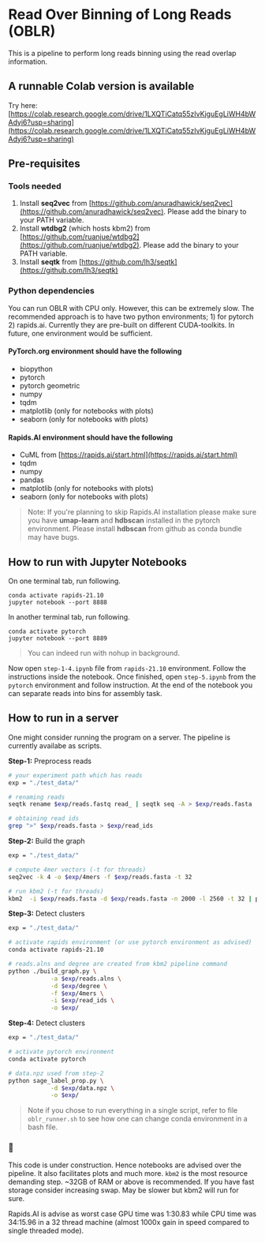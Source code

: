 # Read Over Binning of Long Reads (OBLR)

This is a pipeline to perform long reads binning using the read overlap information.

## A runnable Colab version is available

Try here: [https://colab.research.google.com/drive/1LXQTiCatq55zIvKjguEgLiWH4bWAdyi6?usp=sharing](https://colab.research.google.com/drive/1LXQTiCatq55zIvKjguEgLiWH4bWAdyi6?usp=sharing)

## Pre-requisites

### Tools needed
1. Install **seq2vec** from [https://github.com/anuradhawick/seq2vec](https://github.com/anuradhawick/seq2vec). Please add the binary to your PATH variable.
2. Install **wtdbg2** (which hosts kbm2) from [https://github.com/ruanjue/wtdbg2](https://github.com/ruanjue/wtdbg2). Please add the binary to your PATH variable.
3. Install **seqtk** from [https://github.com/lh3/seqtk](https://github.com/lh3/seqtk)

### Python dependencies

You can run OBLR with CPU only. However, this can be extremely slow. The recommended approach is to have two python environments; 1) for pytorch 2) rapids.ai. Currently they are pre-built on different CUDA-toolkits. In future, one environment would be sufficient.

#### PyTorch.org environment should have the following

* biopython
* pytorch
* pytorch geometric
* numpy
* tqdm
* matplotlib (only for notebooks with plots)
* seaborn (only for notebooks with plots)

#### Rapids.AI environment should have the following

* CuML from [https://rapids.ai/start.html](https://rapids.ai/start.html)
* tqdm
* numpy
* pandas
* matplotlib (only for notebooks with plots)
* seaborn (only for notebooks with plots)

> Note: If you're planning to skip Rapids.AI installation please make sure you have **umap-learn** and **hdbscan** installed in the pytorch environment. Please install **hdbscan** from github as conda bundle may have bugs. 

## How to run with Jupyter Notebooks

On one terminal tab, run following.
```
conda activate rapids-21.10
jupyter notebook --port 8888
```
In another terminal tab, run following.
```
conda activate pytorch
jupyter notebook --port 8889
```
> You can indeed run with nohup in background.

Now open `step-1-4.ipynb` file from `rapids-21.10` environment. Follow the instructions inside the notebook. Once finished, open `step-5.ipynb` from the `pytorch` environment and follow instruction. At the end of the notebook you can separate reads into bins for assembly task.

## How to run in a server

One might consider running the program on a server. The pipeline is currently availabe as scripts.

**Step-1:** Preprocess reads

```bash
# your experiment path which has reads
exp = "./test_data/"

# renaming reads
seqtk rename $exp/reads.fastq read_ | seqtk seq -A > $exp/reads.fasta

# obtaining read ids
grep ">" $exp/reads.fasta > $exp/read_ids
```

**Step-2:** Build the graph

```bash
exp = "./test_data/"

# compute 4mer vectors (-t for threads)
seq2vec -k 4 -o $exp/4mers -f $exp/reads.fasta -t 32

# run kbm2 (-t for threads)
kbm2  -i $exp/reads.fasta -d $exp/reads.fasta -n 2000 -l 2560 -t 32 | python filter_alignments.py $exp/
```

**Step-3:** Detect clusters
```bash
exp = "./test_data/"

# activate rapids environment (or use pytorch environment as advised)
conda activate rapids-21.10

# reads.alns and degree are created from kbm2 pipeline command
python ./build_graph.py \
            -a $exp/reads.alns \
            -d $exp/degree \
            -f $exp/4mers \
            -i $exp/read_ids \
            -o $exp/
```

**Step-4:** Detect clusters
```bash
exp = "./test_data/"

# activate pytorch environment
conda activate pytorch

# data.npz used from step-2
python sage_label_prop.py \
            -d $exp/data.npz \
            -o $exp/
```

> Note if you chose to run everything in a single script, refer to file `oblr_runner.sh` to see how one can change conda environment in a bash file.

### 🛑 

This code is under construction. Hence notebooks are advised over the pipeline. It also facilitates plots and much more. `kbm2` is the most resource demanding step. ~32GB of RAM or above is recommended. If you have fast storage consider increasing swap. May be slower but kbm2 will run for sure.

Rapids.AI is advise as worst case GPU time was 1:30.83 while CPU time was 34:15.96 in a 32 thread machine (almost 1000x gain in speed compared to single threaded mode).
